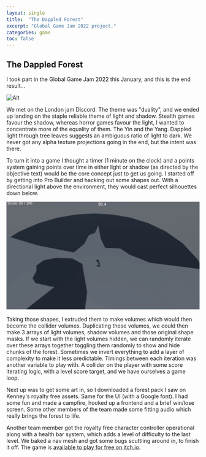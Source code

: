 ```yaml
---
layout: single
title:  "The Dappled Forest"
excerpt: "Global Game Jam 2022 project."
categories: game
toc: false
---
```

## The Dappled Forest

I took part in the Global Game Jam 2022 this January, and this is the end result...

![Alt](/assets/images/2022-02-04-the-dappled-forest/theDappledForest.gif "Moving between light and dark")

We met on the London jam Discord. The theme was "duality", and we ended up landing on the staple reliable theme of light and shadow. Stealth games favour the shadow, whereas horror games favour the light, I wanted to concentrate more of the equality of them. The Yin and the Yang. Dappled light through tree leaves suggests an ambiguous ratio of light to dark. We never got any alpha texture projections going in the end, but the intent was there.

To turn it into a game I thought a timer (1 minute on the clock) and a points system gaining points over time in either light or shadow (as directed by the objective text) would be the core concept just to get us going. I started off by getting into Pro Builder and hacking out some shapes out. With a directional light above the environment, they would cast perfect silhouettes down below.

![Alt](/assets/images/2022-02-04-the-dappled-forest/theDappledForest2.gif "Shape silhouettes")

Taking those shapes, I extruded them to make volumes which would then become the collider volumes. Duplicating these volumes, we could then make 3 arrays of light volumes, shadow volumes and those original shape masks. If we start with the light volumes hidden, we can randomly iterate over these arrays together toggling them randomly to show and hide chunks of the forest. Sometimes we invert everything to add a layer of complexity to make it less predictable. Timings between each iteration was another variable to play with. A collider on the player with some score iterating logic, with a level score target, and we have ourselves a game loop.

Next up was to get some art in, so I downloaded a forest pack I saw on Kenney's royalty free assets. Same for the UI (with a Google font). I had some fun and made a campfire, hooked up a frontend and a brief win/lose screen. Some other members of the team made some fitting audio which really brings the forest to life.

Another team member got the royalty free character controller operational along with a health bar system, which adds a level of difficulty to the last level. We baked a nav mesh and got some bugs scuttling around in, to finish it off. The game is [available to play for free on itch.io](https://mcmlxxxiv.itch.io/dappled-forest).